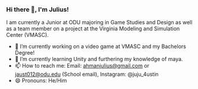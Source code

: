### Hi there 👋, I'm Julius!
I am currently a Junior at ODU majoring in Game Studies and Design as well as a team member on a project at the Virginia Modeling and Simulation Center (VMASC). 



- 🔭 I’m currently working on a video game at VMASC and my Bachelors Degree!
- 🌱 I’m currently learning Unity and furthering my knowledge of maya.
- 📫 How to reach me: Email: ahmanjulius@gmail.com or jaust012@odu.edu (School email), Instagram: @juju_4ustin
- 😄 Pronouns: He/Him


